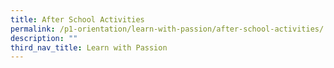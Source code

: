 ```yaml
---
title: After School Activities
permalink: /p1-orientation/learn-with-passion/after-school-activities/
description: ""
third_nav_title: Learn with Passion
---
```

